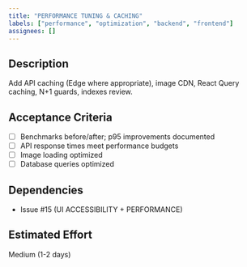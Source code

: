 ```yaml
---
title: "PERFORMANCE TUNING & CACHING"
labels: ["performance", "optimization", "backend", "frontend"]
assignees: []
---
```


## Description

Add API caching (Edge where appropriate), image CDN, React Query caching, N+1 guards, indexes review.

## Acceptance Criteria

- [ ] Benchmarks before/after; p95 improvements documented
- [ ] API response times meet performance budgets
- [ ] Image loading optimized
- [ ] Database queries optimized

## Dependencies

- Issue #15 (UI ACCESSIBILITY + PERFORMANCE)

## Estimated Effort
Medium (1-2 days)